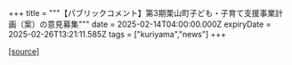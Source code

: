 +++
title = """【パブリックコメント】第3期栗山町子ども・子育て支援事業計画（案）の意見募集"""
date = 2025-02-14T04:00:00.000Z
expiryDate = 2025-02-26T13:21:11.585Z
tags = ["kuriyama","news"]
+++


[[source]](https://www.town.kuriyama.hokkaido.jp/soshiki/39/30335.html)
